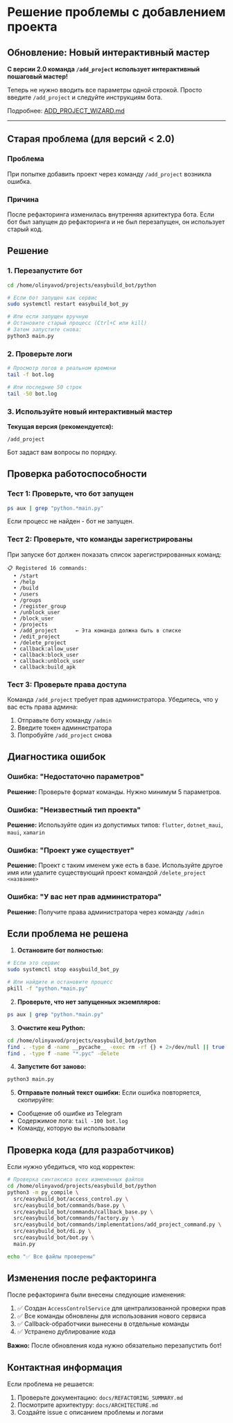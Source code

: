 # Решение проблемы с добавлением проекта

## Обновление: Новый интерактивный мастер

**С версии 2.0 команда `/add_project` использует интерактивный пошаговый мастер!**

Теперь не нужно вводить все параметры одной строкой. Просто введите `/add_project` и следуйте инструкциям бота.

Подробнее: [ADD_PROJECT_WIZARD.md](../../docs/ADD_PROJECT_WIZARD.md)

---

## Старая проблема (для версий < 2.0)

### Проблема
При попытке добавить проект через команду `/add_project` возникла ошибка.

### Причина
После рефакторинга изменилась внутренняя архитектура бота. Если бот был запущен до рефакторинга и не был перезапущен, он использует старый код.

## Решение

### 1. Перезапустите бот

```bash
cd /home/olinyavod/projects/easybuild_bot/python

# Если бот запущен как сервис
sudo systemctl restart easybuild_bot_py

# Или если запущен вручную
# Остановите старый процесс (Ctrl+C или kill)
# Затем запустите снова:
python3 main.py
```

### 2. Проверьте логи

```bash
# Просмотр логов в реальном времени
tail -f bot.log

# Или последние 50 строк
tail -50 bot.log
```

### 3. Используйте новый интерактивный мастер

**Текущая версия (рекомендуется):**
```
/add_project
```
Бот задаст вам вопросы по порядку.

## Проверка работоспособности

### Тест 1: Проверьте, что бот запущен
```bash
ps aux | grep "python.*main.py"
```

Если процесс не найден - бот не запущен.

### Тест 2: Проверьте, что команды зарегистрированы
При запуске бот должен показать список зарегистрированных команд:
```
📋 Registered 16 commands:
  • /start
  • /help
  • /build
  • /users
  • /groups
  • /register_group
  • /unblock_user
  • /block_user
  • /projects
  • /add_project      ← Эта команда должна быть в списке
  • /edit_project
  • /delete_project
  • callback:allow_user
  • callback:block_user
  • callback:unblock_user
  • callback:build_apk
```

### Тест 3: Проверьте права доступа
Команда `/add_project` требует прав администратора. Убедитесь, что у вас есть права админа:

1. Отправьте боту команду `/admin`
2. Введите токен администратора
3. Попробуйте `/add_project` снова

## Диагностика ошибок

### Ошибка: "Недостаточно параметров"
**Решение:** Проверьте формат команды. Нужно минимум 5 параметров.

### Ошибка: "Неизвестный тип проекта"
**Решение:** Используйте один из допустимых типов: `flutter`, `dotnet_maui`, `maui`, `xamarin`

### Ошибка: "Проект уже существует"
**Решение:** Проект с таким именем уже есть в базе. Используйте другое имя или удалите существующий проект командой `/delete_project <название>`

### Ошибка: "У вас нет прав администратора"
**Решение:** Получите права администратора через команду `/admin`

## Если проблема не решена

1. **Остановите бот полностью:**
```bash
# Если это сервис
sudo systemctl stop easybuild_bot_py

# Или найдите и остановите процесс
pkill -f "python.*main.py"
```

2. **Проверьте, что нет запущенных экземпляров:**
```bash
ps aux | grep "python.*main.py"
```

3. **Очистите кеш Python:**
```bash
cd /home/olinyavod/projects/easybuild_bot/python
find . -type d -name __pycache__ -exec rm -rf {} + 2>/dev/null || true
find . -type f -name "*.pyc" -delete
```

4. **Запустите бот заново:**
```bash
python3 main.py
```

5. **Отправьте полный текст ошибки:**
Если ошибка повторяется, скопируйте:
- Сообщение об ошибке из Telegram
- Содержимое лога: `tail -100 bot.log`
- Команду, которую вы использовали

## Проверка кода (для разработчиков)

Если нужно убедиться, что код корректен:

```bash
# Проверка синтаксиса всех измененных файлов
cd /home/olinyavod/projects/easybuild_bot/python
python3 -m py_compile \
  src/easybuild_bot/access_control.py \
  src/easybuild_bot/commands/base.py \
  src/easybuild_bot/commands/callback_base.py \
  src/easybuild_bot/commands/factory.py \
  src/easybuild_bot/commands/implementations/add_project_command.py \
  src/easybuild_bot/di.py \
  src/easybuild_bot/bot.py \
  main.py

echo "✅ Все файлы проверены"
```

## Изменения после рефакторинга

После рефакторинга были внесены следующие изменения:

1. ✅ Создан `AccessControlService` для централизованной проверки прав
2. ✅ Все команды обновлены для использования нового сервиса
3. ✅ Callback-обработчики вынесены в отдельные команды
4. ✅ Устранено дублирование кода

**Важно:** После обновления кода нужно обязательно перезапустить бот!

## Контактная информация

Если проблема не решается:
1. Проверьте документацию: `docs/REFACTORING_SUMMARY.md`
2. Посмотрите архитектуру: `docs/ARCHITECTURE.md`
3. Создайте issue с описанием проблемы и логами

